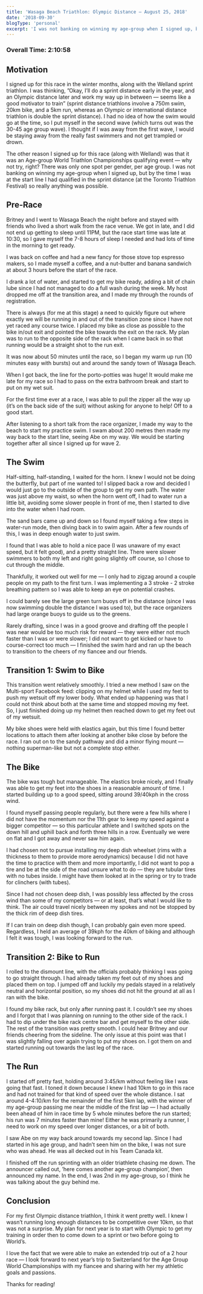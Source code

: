 ```yaml
---
title: 'Wasaga Beach Triathlon: Olympic Distance — August 25, 2018'
date: '2018-09-30'
blogType: 'personal'
excerpt: 'I was not banking on winning my age-group when I signed up, but by the time I was at the start line I had qualified in the sprint distance (at the Toronto Triathlon Festival) so really anything was possible...'
---
```


### Overall Time: 2:10:58

## Motivation

I signed up for this race in the winter months, along with the Welland sprint triathlon. I was thinking, ”Okay, I’ll do a sprint distance early in the year, and an Olympic distance later and work my way up in between — seems like a good motivator to train” (sprint distance triathlons involve a 750m swim, 20km bike, and a 5km run, whereas an Olympic or international distance triathlon is double the sprint distance). I had no idea of how the swim would go at the time, so I put myself in the second wave (which turns out was the 30-45 age group wave). I thought if I was away from the first wave, I would be staying away from the really fast swimmers and not get trampled or drown.

The other reason I signed up for this race (along with Welland) was that it was an Age-group World Triathlon Championships qualifying event — why not try, right? There was only one spot per gender, per age group. I was not banking on winning my age-group when I signed up, but by the time I was at the start line I had qualified in the sprint distance (at the Toronto Triathlon Festival) so really anything was possible.

## Pre-Race

Britney and I went to Wasaga Beach the night before and stayed with friends who lived a short walk from the race venue. We got in late, and I did not end up getting to sleep until 11PM, but the race start time was late at 10:30, so I gave myself the 7-8 hours of sleep I needed and had lots of time in the morning to get ready.

I was back on coffee and had a new fancy for those stove top espresso makers, so I made myself a coffee, and a nut-butter and banana sandwich at about 3 hours before the start of the race.

I drank a lot of water, and started to get my bike ready, adding a bit of chain lube since I had not managed to do a full wash during the week. My host dropped me off at the transition area, and I made my through the rounds of registration.

There is always (for me at this stage) a need to quickly figure out where exactly we will be running in and out of the transition zone since I have not yet raced any course twice. I placed my bike as close as possible to the bike in/out exit and pointed the bike towards the exit on the rack. My plan was to run to the opposite side of the rack when I came back in so that running would be a straight shot to the run exit.

It was now about 50 minutes until the race, so I began my warm up run (10 minutes easy with bursts) out and around the sandy town of Wasaga Beach.

When I got back, the line for the porto-potties was huge! It would make me late for my race so I had to pass on the extra bathroom break and start to put on my wet suit.

For the first time ever at a race, I was able to pull the zipper all the way up (it’s on the back side of the suit) without asking for anyone to help! Off to a good start.

After listening to a short talk from the race organizer, I made my way to the beach to start my practice swim. I swam about 200 metres then made my way back to the start line, seeing Abe on my way. We would be starting together after all since I signed up for wave 2.

## The Swim

Half-sitting, half-standing, I waited for the horn. I knew I would not be doing the butterfly, but part of me wanted to! I slipped back a row and decided I would just go to the outside of the group to get my own path. The water was just above my waist, so when the horn went off, I had to water run a little bit, avoiding some slower people in front of me, then I started to dive into the water when I had room.

The sand bars came up and down so I found myself taking a few steps in water-run mode, then diving back in to swim again. After a few rounds of this, I was in deep enough water to just swim.

I found that I was able to hold a nice pace (I was unaware of my exact speed, but it felt good), and a pretty straight line. There were slower swimmers to both my left and right going slightly off course, so I chose to cut through the middle.

Thankfully, it worked out well for me — I only had to zigzag around a couple people on my path to the first turn. I was implementing a 3 stroke - 2 stroke breathing pattern so I was able to keep an eye on potential crashes.

I could barely see the large green turn buoys off in the distance (since I was now swimming double the distance I was used to), but the race organizers had large orange buoys to guide us to the greens.

Rarely drafting, since I was in a good groove and drafting off the people I was near would be too much risk for reward — they were either not much faster than I was or were slower; I did not want to get kicked or have to course-correct too much — I finished the swim hard and ran up the beach to transition to the cheers of my fiancee and our friends.

## Transition 1: Swim to Bike

This transition went relatively smoothly. I tried a new method I saw on the Multi-sport Facebook feed: clipping on my helmet while I used my feet to push my wetsuit off my lower body. What ended up happening was that I could not think about both at the same time and stopped moving my feet. So, I just finished doing up my helmet then reached down to get my feet out of my wetsuit.

My bike shoes were held with elastics again, but this time I found better locations to attach them after looking at another bike close by before the race. I ran out on to the sandy pathway and did a minor flying mount — nothing superman-like but not a complete stop either.

## The Bike

The bike was tough but manageable. The elastics broke nicely, and I finally was able to get my feet into the shoes in a reasonable amount of time. I started building up to a good speed, sitting around 39/40kph in the cross wind.

I found myself passing people regularly, but there were a few hills where I did not have the momentum nor the 11th gear to keep my speed against a bigger competitor — so this particular athlete and I switched spots on the down hill and uphill back and forth three hills in a row. Eventually we were on flat and I got away and never saw him again.

I had chosen not to pursue installing my deep dish wheelset (rims with a thickness to them to provide more aerodynamics) because I did not have the time to practice with them and more importantly, I did not want to pop a tire and be at the side of the road unsure what to do — they are tubular tires with no tubes inside. I might have them looked at in the spring or try to trade for clinchers (with tubes).

Since I had not chosen deep dish, I was possibly less affected by the cross wind than some of my competitors — or at least, that’s what I would like to think. The air could travel nicely between my spokes and not be stopped by the thick rim of deep dish tires.

If I can train on deep dish though, I can probably gain even more speed. Regardless, I held an average of 39kph for the 40km of biking and although I felt it was tough, I was looking forward to the run.

## Transition 2: Bike to Run

I rolled to the dismount line, with the officials probably thinking I was going to go straight through. I had already taken my feet out of my shoes and placed them on top. I jumped off and luckily my pedals stayed in a relatively neutral and horizontal position, so my shoes did not hit the ground at all as I ran with the bike.

I found my bike rack, but only after running past it. I couldn’t see my shoes and I forgot that I was planning on running to the other side of the rack. I had to dip under the bike rack centre bar and get myself to the other side. The rest of the transition was pretty smooth. I could hear Britney and our friends cheering from the sideline. The only issue at this point was that I was slightly falling over again trying to put my shoes on. I got them on and started running out towards the last leg of the race.

## The Run

I started off pretty fast, holding around 3:45/km without feeling like I was going that fast. I toned it down because I knew I had 10km to go in this race and had not trained for that kind of speed over the whole distance. I sat around 4-4:10/km for the remainder of the first 5km lap, with the winner of my age-group passing me near the middle of the first lap — I had actually been ahead of him in race time by 5 whole minutes before the run started; his run was 7 minutes faster than mine! Either he was primarily a runner, I need to work on my speed over longer distances, or a bit of both.

I saw Abe on my way back around towards my second lap. Since I had started in his age group, and hadn’t seen him on the bike, I was not sure who was ahead. He was all decked out in his Team Canada kit.

I finished off the run sprinting with an older triathlete chasing me down. The announcer called out, ’here comes another age-group champion’, then announced my name. In the end, I was 2nd in my age-group, so I think he was talking about the guy behind me.

## Conclusion

For my first Olympic distance triathlon, I think it went pretty well. I knew I wasn’t running long enough distances to be competitive over 10km, so that was not a surprise. My plan for next year is to start with Olympic to get my training in order then to come down to a sprint or two before going to World’s.

I love the fact that we were able to make an extended trip out of a 2 hour race — I look forward to next year’s trip to Switzerland for the Age Group World Championships with my fiancee and sharing with her my athletic goals and passions.

Thanks for reading!

